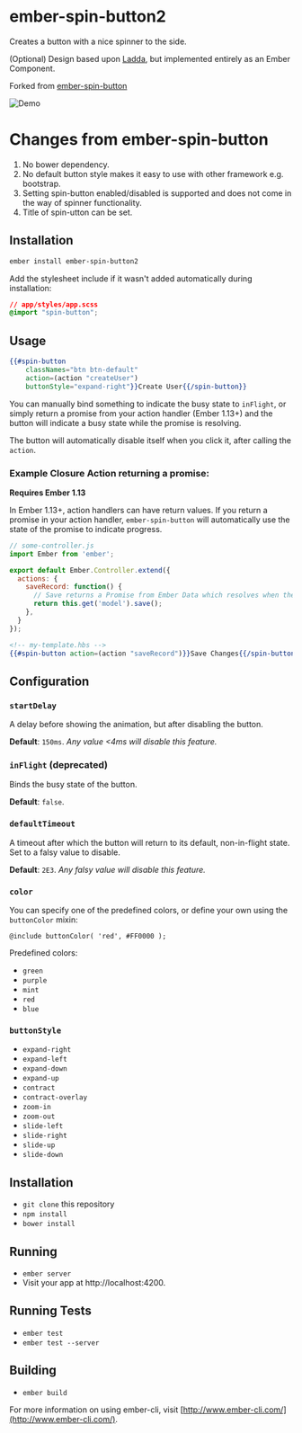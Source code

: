 # ember-spin-button2

Creates a button with a nice spinner to the side. 

(Optional) Design based upon [Ladda](http://lab.hakim.se/ladda/), but implemented entirely as an Ember Component.

Forked from [ember-spin-button]()

![Demo](https://kashiif.github.io/ember-spin-button2/demo/)

# Changes from ember-spin-button

1. No bower dependency.
1. No default button style makes it easy to use with other framework e.g. bootstrap.
2. Setting spin-button enabled/disabled is supported and does not come in the way of spinner functionality. 
3. Title of spin-utton can be set.

## Installation

```bash
ember install ember-spin-button2
```

Add the stylesheet include if it wasn't added automatically during installation:

```css
// app/styles/app.scss
@import "spin-button";
```

## Usage

```handlebars
{{#spin-button 
	classNames="btn btn-default"
    action=(action "createUser")
    buttonStyle="expand-right"}}Create User{{/spin-button}}
```

You can manually bind something to indicate the busy state to `inFlight`, or simply return a promise from your action handler (Ember 1.13+) and the button will indicate a busy state while the promise is resolving.

The button will automatically disable itself when you click it, after calling the `action`.

### Example Closure Action returning a promise:

**Requires Ember 1.13**

In Ember 1.13+, action handlers can have return values. If you return a promise in your action handler, `ember-spin-button` will automatically use the state of the promise to indicate progress.

```js
// some-controller.js
import Ember from 'ember';

export default Ember.Controller.extend({
  actions: {
    saveRecord: function() {
      // Save returns a Promise from Ember Data which resolves when the model is saved.
      return this.get('model').save();
    },
  }
});
```

```handlebars
<!-- my-template.hbs -->
{{#spin-button action=(action "saveRecord")}}Save Changes{{/spin-button}}
```

## Configuration

### `startDelay`

A delay before showing the animation, but after disabling the button.

**Default**: `150ms`. _Any value <4ms will disable this feature._

### `inFlight` (deprecated)

Binds the busy state of the button.

**Default**: `false`.

### `defaultTimeout`

A timeout after which the button will return to its default, non-in-flight state. Set to a falsy value to disable.

**Default**: `2E3`. _Any falsy value will disable this feature._

### `color`

You can specify one of the predefined colors, or define your own using the `buttonColor` mixin:

```
@include buttonColor( 'red', #FF0000 );
```

Predefined colors:

- `green`
- `purple`
- `mint`
- `red`
- `blue`

### `buttonStyle`

- `expand-right`
- `expand-left`
- `expand-down`
- `expand-up`
- `contract`
- `contract-overlay`
- `zoom-in`
- `zoom-out`
- `slide-left`
- `slide-right`
- `slide-up`
- `slide-down`

## Installation

* `git clone` this repository
* `npm install`
* `bower install`

## Running

* `ember server`
* Visit your app at http://localhost:4200.

## Running Tests

* `ember test`
* `ember test --server`

## Building

* `ember build`

For more information on using ember-cli, visit [http://www.ember-cli.com/](http://www.ember-cli.com/).
